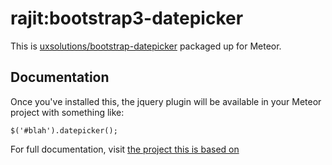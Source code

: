# rajit:bootstrap3-datepicker
This is [uxsolutions/bootstrap-datepicker](http://github.com/uxsolutions/bootstrap-datepicker) packaged up for Meteor.

## Documentation
Once you've installed this, the jquery plugin will be available in your Meteor project with something like:

    $('#blah').datepicker();
    
For full documentation, visit [the project this is based on](http://github.com/uxsolutions/bootstrap-datepicker)
